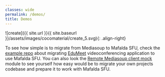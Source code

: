 ```yaml
---
classes: wide
permalink: /demos/
title: Demos
---
```


![create]({{ site.url }}{{ site.baseurl }}/assets/images/cocomaterial/create_5.svg){: .align-right}

To see how simple is to migrate from Mediasoup to Mafalda SFU, check the
[example repo](https://github.com/Mafalda-SFU/EduMeet-Mafalda/compare/03d78e9dfcf19106a69278c1506c3618730bf734...303be91a6739698b5ba9bb0e49c6f040a20ca92c)
about migrating [EduMeet](https://github.com/edumeet/edumeet) videoconferencing
application to use Mafalda SFU. You can also look the
[Remote Mediasoup client mock](https://github.com/Mafalda-SFU/Remote-Mediasoup-client-mock)
module to see yourself how easy would be to migrate your own projects codebase
and prepare it to work with Mafalda SFU.
